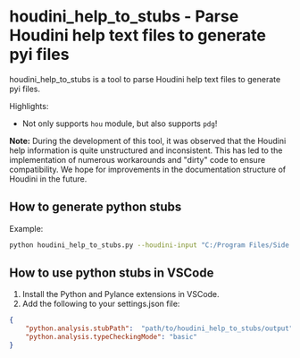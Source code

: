 # houdini_help_to_stubs - Parse Houdini help text files to generate pyi files

houdini_help_to_stubs is a tool to parse Houdini help text files to generate pyi files.

Highlights:
- Not only supports `hou` module, but also supports `pdg`!

**Note:** During the development of this tool, it was observed that the Houdini help information is quite unstructured and inconsistent. This has led to the implementation of numerous workarounds and "dirty" code to ensure compatibility. We hope for improvements in the documentation structure of Houdini in the future.

## How to generate python stubs

Example:

```bash
python houdini_help_to_stubs.py --houdini-input "C:/Program Files/Side Effects Software/Houdini 20.5.278"
```

## How to use python stubs in VSCode

1. Install the Python and Pylance extensions in VSCode.
2. Add the following to your settings.json file:

```json
{
    "python.analysis.stubPath":  "path/to/houdini_help_to_stubs/output",
    "python.analysis.typeCheckingMode": "basic"
}
```

